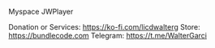 Myspace JWPlayer

Donation or Services: https://ko-fi.com/licdwalterg
Store: https://bundlecode.com
Telegram: https://t.me/WalterGarci

